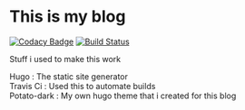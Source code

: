 # This is my blog  
[![Codacy Badge](https://api.codacy.com/project/badge/Grade/1365d1126d3d457ba4c9e76235c59f41)](https://www.codacy.com/app/surajmandalcell/blog?utm_source=github.com&amp;utm_medium=referral&amp;utm_content=surajmandalcell/blog&amp;utm_campaign=Badge_Grade) [![Build Status](https://travis-ci.org/surajmandalcell/blog.svg?branch=master)](https://travis-ci.org/surajmandalcell/blog)
  
Stuff i used to make this work

Hugo : The static site generator  
Travis Ci : Used this to automate builds  
Potato-dark : My own hugo theme that i created for this blog  
